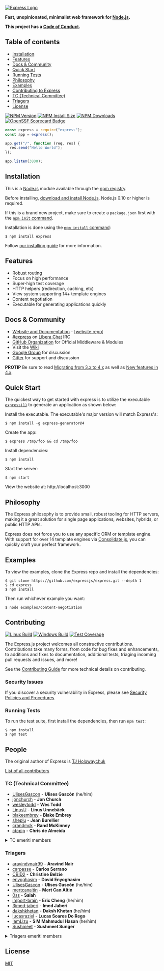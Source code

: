 [![Express Logo](https://i.cloudup.com/zfY6lL7eFa-3000x3000.png)](http://expressjs.com/)

**Fast, unopinionated, minimalist web framework for [Node.js](http://nodejs.org).**

**This project has a [Code of Conduct][].**

## Table of contents

- [Installation](#Installation)
- [Features](#Features)
- [Docs & Community](#docs--community)
- [Quick Start](#Quick-Start)
- [Running Tests](#Running-Tests)
- [Philosophy](#Philosophy)
- [Examples](#Examples)
- [Contributing to Express](#Contributing)
- [TC (Technical Committee)](#tc-technical-committee)
- [Triagers](#triagers)
- [License](#license)

[![NPM Version][npm-version-image]][npm-url]
[![NPM Install Size][npm-install-size-image]][npm-install-size-url]
[![NPM Downloads][npm-downloads-image]][npm-downloads-url]
[![OpenSSF Scorecard Badge][ossf-scorecard-badge]][ossf-scorecard-visualizer]

```js
const express = require("express");
const app = express();

app.get("/", function (req, res) {
  res.send("Hello World");
});

app.listen(3000);
```

## Installation

This is a [Node.js](https://nodejs.org/en/) module available through the
[npm registry](https://www.npmjs.com/).

Before installing, [download and install Node.js](https://nodejs.org/en/download/).
Node.js 0.10 or higher is required.

If this is a brand new project, make sure to create a `package.json` first with
the [`npm init` command](https://docs.npmjs.com/creating-a-package-json-file).

Installation is done using the
[`npm install` command](https://docs.npmjs.com/getting-started/installing-npm-packages-locally):

```console
$ npm install express
```

Follow [our installing guide](http://expressjs.com/en/starter/installing.html)
for more information.

## Features

- Robust routing
- Focus on high performance
- Super-high test coverage
- HTTP helpers (redirection, caching, etc)
- View system supporting 14+ template engines
- Content negotiation
- Executable for generating applications quickly

## Docs & Community

- [Website and Documentation](http://expressjs.com/) - [[website repo](https://github.com/expressjs/expressjs.com)]
- [#express](https://web.libera.chat/#express) on [Libera Chat](https://libera.chat) IRC
- [GitHub Organization](https://github.com/expressjs) for Official Middleware & Modules
- Visit the [Wiki](https://github.com/expressjs/express/wiki)
- [Google Group](https://groups.google.com/group/express-js) for discussion
- [Gitter](https://gitter.im/expressjs/express) for support and discussion

**PROTIP** Be sure to read [Migrating from 3.x to 4.x](https://github.com/expressjs/express/wiki/Migrating-from-3.x-to-4.x) as well as [New features in 4.x](https://github.com/expressjs/express/wiki/New-features-in-4.x).

## Quick Start

The quickest way to get started with express is to utilize the executable [`express(1)`](https://github.com/expressjs/generator) to generate an application as shown below:

Install the executable. The executable's major version will match Express's:

```console
$ npm install -g express-generator@4
```

Create the app:

```console
$ express /tmp/foo && cd /tmp/foo
```

Install dependencies:

```console
$ npm install
```

Start the server:

```console
$ npm start
```

View the website at: http://localhost:3000

## Philosophy

The Express philosophy is to provide small, robust tooling for HTTP servers, making
it a great solution for single page applications, websites, hybrids, or public
HTTP APIs.

Express does not force you to use any specific ORM or template engine. With support for over
14 template engines via [Consolidate.js](https://github.com/tj/consolidate.js),
you can quickly craft your perfect framework.

## Examples

To view the examples, clone the Express repo and install the dependencies:

```console
$ git clone https://github.com/expressjs/express.git --depth 1
$ cd express
$ npm install
```

Then run whichever example you want:

```console
$ node examples/content-negotiation
```

## Contributing

[![Linux Build][github-actions-ci-image]][github-actions-ci-url]
[![Windows Build][appveyor-image]][appveyor-url]
[![Test Coverage][coveralls-image]][coveralls-url]

The Express.js project welcomes all constructive contributions. Contributions take many forms,
from code for bug fixes and enhancements, to additions and fixes to documentation, additional
tests, triaging incoming pull requests and issues, and more!

See the [Contributing Guide](Contributing.md) for more technical details on contributing.

### Security Issues

If you discover a security vulnerability in Express, please see [Security Policies and Procedures](Security.md).

### Running Tests

To run the test suite, first install the dependencies, then run `npm test`:

```console
$ npm install
$ npm test
```

## People

The original author of Express is [TJ Holowaychuk](https://github.com/tj)

[List of all contributors](https://github.com/expressjs/express/graphs/contributors)

### TC (Technical Committee)

- [UlisesGascon](https://github.com/UlisesGascon) - **Ulises Gascón** (he/him)
- [jonchurch](https://github.com/jonchurch) - **Jon Church**
- [wesleytodd](https://github.com/wesleytodd) - **Wes Todd**
- [LinusU](https://github.com/LinusU) - **Linus Unnebäck**
- [blakeembrey](https://github.com/blakeembrey) - **Blake Embrey**
- [sheplu](https://github.com/sheplu) - **Jean Burellier**
- [crandmck](https://github.com/crandmck) - **Rand McKinney**
- [ctcpip](https://github.com/ctcpip) - **Chris de Almeida**

<details>
<summary>TC emeriti members</summary>

#### TC emeriti members

- [dougwilson](https://github.com/dougwilson) - **Douglas Wilson**
- [hacksparrow](https://github.com/hacksparrow) - **Hage Yaapa**
- [jonathanong](https://github.com/jonathanong) - **jongleberry**
- [niftylettuce](https://github.com/niftylettuce) - **niftylettuce**
- [troygoode](https://github.com/troygoode) - **Troy Goode**
</details>

### Triagers

- [aravindvnair99](https://github.com/aravindvnair99) - **Aravind Nair**
- [carpasse](https://github.com/carpasse) - **Carlos Serrano**
- [CBID2](https://github.com/CBID2) - **Christine Belzie**
- [enyoghasim](https://github.com/enyoghasim) - **David Enyoghasim**
- [UlisesGascon](https://github.com/UlisesGascon) - **Ulises Gascón** (he/him)
- [mertcanaltin](https://github.com/mertcanaltin) - **Mert Can Altin**
- [0ss](https://github.com/0ss) - **Salah**
- [import-brain](https://github.com/import-brain) - **Eric Cheng** (he/him)
- [3imed-jaberi](https://github.com/3imed-jaberi) - **Imed Jaberi**
- [dakshkhetan](https://github.com/dakshkhetan) - **Daksh Khetan** (he/him)
- [lucasraziel](https://github.com/lucasraziel) - **Lucas Soares Do Rego**
- [IamLizu](https://github.com/IamLizu) - **S M Mahmudul Hasan** (he/him)
- [Sushmeet](https://github.com/Sushmeet) - **Sushmeet Sunger**

<details>
<summary>Triagers emeriti members</summary>

#### Emeritus Triagers

- [AuggieH](https://github.com/AuggieH) - **Auggie Hudak**
- [G-Rath](https://github.com/G-Rath) - **Gareth Jones**
- [MohammadXroid](https://github.com/MohammadXroid) - **Mohammad Ayashi**
- [NawafSwe](https://github.com/NawafSwe) - **Nawaf Alsharqi**
- [NotMoni](https://github.com/NotMoni) - **Moni**
- [VigneshMurugan](https://github.com/VigneshMurugan) - **Vignesh Murugan**
- [davidmashe](https://github.com/davidmashe) - **David Ashe**
- [digitaIfabric](https://github.com/digitaIfabric) - **David**
- [e-l-i-s-e](https://github.com/e-l-i-s-e) - **Elise Bonner**
- [fed135](https://github.com/fed135) - **Frederic Charette**
- [firmanJS](https://github.com/firmanJS) - **Firman Abdul Hakim**
- [getspooky](https://github.com/getspooky) - **Yasser Ameur**
- [ghinks](https://github.com/ghinks) - **Glenn**
- [ghousemohamed](https://github.com/ghousemohamed) - **Ghouse Mohamed**
- [gireeshpunathil](https://github.com/gireeshpunathil) - **Gireesh Punathil**
- [jake32321](https://github.com/jake32321) - **Jake Reed**
- [jonchurch](https://github.com/jonchurch) - **Jon Church**
- [lekanikotun](https://github.com/lekanikotun) - **Troy Goode**
- [marsonya](https://github.com/marsonya) - **Lekan Ikotun**
- [mastermatt](https://github.com/mastermatt) - **Matt R. Wilson**
- [maxakuru](https://github.com/maxakuru) - **Max Edell**
- [mlrawlings](https://github.com/mlrawlings) - **Michael Rawlings**
- [rodion-arr](https://github.com/rodion-arr) - **Rodion Abdurakhimov**
- [sheplu](https://github.com/sheplu) - **Jean Burellier**
- [tarunyadav1](https://github.com/tarunyadav1) - **Tarun yadav**
- [tunniclm](https://github.com/tunniclm) - **Mike Tunnicliffe**
</details>

## License

[MIT](LICENSE)

[appveyor-image]: https://badgen.net/appveyor/ci/dougwilson/express/master?label=windows
[appveyor-url]: https://ci.appveyor.com/project/dougwilson/express
[coveralls-image]: https://badgen.net/coveralls/c/github/expressjs/express/master
[coveralls-url]: https://coveralls.io/r/expressjs/express?branch=master
[github-actions-ci-image]: https://badgen.net/github/checks/expressjs/express/master?label=linux
[github-actions-ci-url]: https://github.com/expressjs/express/actions/workflows/ci.yml
[npm-downloads-image]: https://badgen.net/npm/dm/express
[npm-downloads-url]: https://npmcharts.com/compare/express?minimal=true
[npm-install-size-image]: https://badgen.net/packagephobia/install/express
[npm-install-size-url]: https://packagephobia.com/result?p=express
[npm-url]: https://npmjs.org/package/express
[npm-version-image]: https://badgen.net/npm/v/express
[ossf-scorecard-badge]: https://api.scorecard.dev/projects/github.com/expressjs/express/badge
[ossf-scorecard-visualizer]: https://ossf.github.io/scorecard-visualizer/#/projects/github.com/expressjs/express
[Code of Conduct]: https://github.com/expressjs/express/blob/master/Code-Of-Conduct.md

